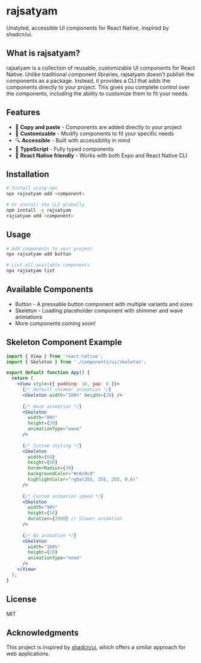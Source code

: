 # rajsatyam

Unstyled, accessible UI components for React Native, inspired by shadcn/ui.

## What is rajsatyam?

rajsatyam is a collection of reusable, customizable UI components for React Native. Unlike traditional component libraries, rajsatyam doesn't publish the components as a package. Instead, it provides a CLI that adds the components directly to your project. This gives you complete control over the components, including the ability to customize them to fit your needs.

## Features

- 🚀 **Copy and paste** - Components are added directly to your project
- 💪 **Customizable** - Modify components to fit your specific needs
- 🔍 **Accessible** - Built with accessibility in mind
- 📝 **TypeScript** - Fully typed components
- 📱 **React Native friendly** - Works with both Expo and React Native CLI

## Installation

```bash
# Install using npx
npx rajsatyam add <component>

# Or install the CLI globally
npm install -g rajsatyam
rajsatyam add <component>
```

## Usage

```bash
# Add components to your project
npx rajsatyam add button

# List all available components
npx rajsatyam list
```

## Available Components

- Button - A pressable button component with multiple variants and sizes
- Skeleton - Loading placeholder component with shimmer and wave animations
- More components coming soon!

## Skeleton Component Example

```jsx
import { View } from 'react-native';
import { Skeleton } from './components/ui/skeleton';

export default function App() {
  return (
    <View style={{ padding: 16, gap: 8 }}>
      {/* Default shimmer animation */}
      <Skeleton width="100%" height={20} />
      
      {/* Wave animation */}
      <Skeleton 
        width="80%" 
        height={20} 
        animationType="wave" 
      />
      
      {/* Custom styling */}
      <Skeleton 
        width={60} 
        height={60} 
        borderRadius={30}
        backgroundColor="#c0c0c0"
        highlightColor="rgba(255, 255, 255, 0.6)"
      />
      
      {/* Custom animation speed */}
      <Skeleton 
        width="90%" 
        height={16} 
        duration={2000} // Slower animation
      />
      
      {/* No animation */}
      <Skeleton 
        width="100%" 
        height={20} 
        animationType="none" 
      />
    </View>
  );
}
```

## License

MIT

## Acknowledgments

This project is inspired by [shadcn/ui](https://ui.shadcn.com/), which offers a similar approach for web applications.